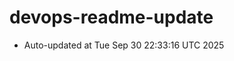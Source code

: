 # devops-readme-update
<!--START_SECTION:activity-->
- Auto-updated at Tue Sep 30 22:33:16 UTC 2025
<!--END_SECTION:activity-->
